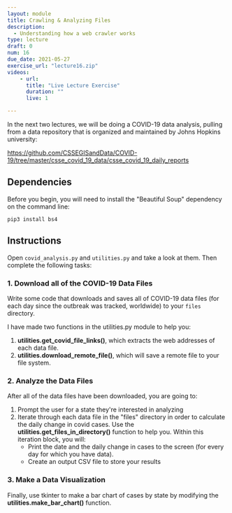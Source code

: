 ```yaml
---
layout: module
title: Crawling & Analyzing Files
description:
  - Understanding how a web crawler works
type: lecture
draft: 0
num: 16
due_date: 2021-05-27
exercise_url: "lecture16.zip"
videos:
    - url: 
      title: "Live Lecture Exercise"
      duration: ""
      live: 1

---
```


In the next two lectures, we will be doing a COVID-19 data analysis, pulling from a data repository that is organized and maintained by Johns Hopkins university:

<a href="https://github.com/CSSEGISandData/COVID-19/tree/master/csse_covid_19_data/csse_covid_19_daily_reports" target="_blank">https://github.com/CSSEGISandData/COVID-19/tree/master/csse_covid_19_data/csse_covid_19_daily_reports</a>

## Dependencies
Before you begin, you will need to install the "Beautiful Soup" dependency on the command line:

`pip3 install bs4
`

## Instructions
Open `covid_analysis.py` and `utilities.py` and take a look at them. Then complete the following tasks:

### 1. Download all of the COVID-19 Data Files
Write some code that downloads and saves all of COVID-19 data files (for each day since the outbreak was tracked, worldwide) to your `files` directory.

I have made two functions in the utilities.py module to help you:
1. **utilities.get_covid_file_links()**, which extracts the web addresses of each data file.
2. **utilities.download_remote_file()**, which will save a remote file to your file system.

### 2. Analyze the Data Files
After all of the data files have been downloaded, you are going to:
1. Prompt the user for a state they're interested in analyzing
2. Iterate through each data file in the "files" directory in order to calculate the daily change in covid cases. Use the **utilities.get_files_in_directory()** function to help you. Within this iteration block, you will:
    * Print the date and the daily change in cases to the screen (for every day for which you have data).
    * Create an output CSV file to store your results

### 3. Make a Data Visualization
Finally, use tkinter to make a bar chart of cases by state by modifying the **utilities.make_bar_chart()** function.

